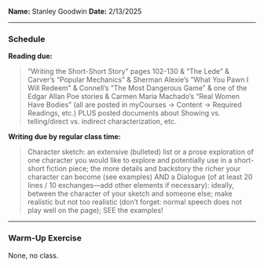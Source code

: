 **Name:** Stanley Goodwin
**Date:** 2/13/2025

---
### Schedule
**Reading due:**
> “Writing the Short-Short Story” pages 102-130 & “The Lede” & Carver’s “Popular Mechanics” & Sherman Alexie’s “What You Pawn I Will Redeem” & Connell’s “The Most Dangerous Game” & one of the Edgar Allan Poe stories & Carmen Maria Machado’s “Real Women Have Bodies” (all are posted in myCourses → Content → Required Readings, etc.) PLUS posted documents about Showing vs. telling/direct vs. indirect characterization, etc.  

**Writing due by regular class time:** 
> Character sketch: an extensive (bulleted) list or a prose exploration of one character you would like to explore and potentially use in a short-short fiction piece; the more details and backstory the richer your character can become (see examples) AND a Dialogue (of at least 20 lines / 10 exchanges—add other elements if necessary): ideally, between the character of your sketch and someone else; make realistic but not too realistic (don’t forget: normal speech does not play well on the page); SEE the examples!

---
### Warm-Up Exercise
None, no class.
